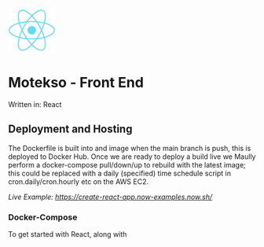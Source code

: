 ![React Logo](https://github.com/vercel/vercel/blob/master/packages/frameworks/logos/react.svg)
<!-- Replace with Motekso logo -->
# Motekso - Front End

Written in: React

## Deployment and Hosting

The Dockerfile is built into and image when the main branch is push, this is deployed to Docker Hub. Once we are ready to deploy a build live we Maully perform a docker-compose pull/down/up to rebuild with the latest image; this could be replaced with a daily (specified) time schedule script in cron.daily/cron.hourly etc on the AWS EC2.
<!-- 
[![Deploy with Vercel](https://vercel.com/button)](https://vercel.com/new/clone?repository-url=https://github.com/vercel/vercel/tree/main/examples/create-react-app-functions&template=create-react-app) -->

_Live Example: https://create-react-app.now-examples.now.sh/_

### Docker-Compose
To get started with React, along with 
<!-- [Serverless Functions](https://vercel.com/docs/v2/serverless-functions/introduction), with Vercel, you can use the [Create-React-App CLI](https://reactjs.org/docs/create-a-new-react-app.html#create-react-app) to initialize the project:

```shell
$ npx create-react-app my-app
``` -->
